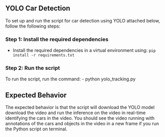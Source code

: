 ## YOLO Car Detection
To set up and run the script for car detection using YOLO attached below, follow the following steps:

### Step 1: Install the required dependencies
- Install the required dependencies in a virtual environment using:
    `pip install -r requirements.txt`

### Step 2: Run the script
To run the script, run the command:
    - python yolo_tracking.py 


## Expected Behavior
The expected behavior is that the script will download the YOLO model download the video and run the inference on the video in real-time identifying the cars in the video. You should see the video running with annotations of the cars and objects in the video in a new frame if you run the Python script on terminal.

